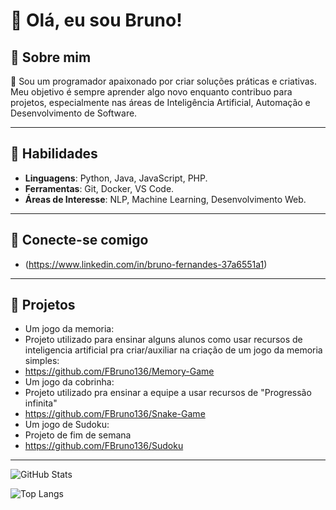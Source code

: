 # 👋 Olá, eu sou Bruno!

## 🚀 Sobre mim
🔹 
Sou um programador apaixonado por criar soluções práticas e criativas. Meu objetivo é sempre aprender algo novo enquanto contribuo para projetos, especialmente nas áreas de Inteligência Artificial, Automação e Desenvolvimento de Software.

---

## 🌟 Habilidades
- **Linguagens**: Python, Java, JavaScript, PHP.
- **Ferramentas**: Git, Docker, VS Code.
- **Áreas de Interesse**: NLP, Machine Learning, Desenvolvimento Web.

---

## 📲 Conecte-se comigo
- (https://www.linkedin.com/in/bruno-fernandes-37a6551a1)

---
## 🔹 Projetos 
- Um jogo da memoria: 
- Projeto utilizado para ensinar alguns alunos como usar recursos de inteligencia artificial pra criar/auxiliar na criação de um jogo da memoria simples:
- https://github.com/FBruno136/Memory-Game
- Um jogo da cobrinha:
- Projeto utilizado pra ensinar a equipe a usar recursos de "Progressão infinita" 
- https://github.com/FBruno136/Snake-Game
- Um jogo de Sudoku:
- Projeto de fim de semana
- https://github.com/FBruno136/Sudoku
---

![GitHub Stats](https://github-readme-stats.vercel.app/api?username=FBruno136&show_icons=true&theme=radical)


![Top Langs](https://github-readme-stats.vercel.app/api/top-langs/?username=FBruno136&layout=compact&theme=radical)

